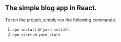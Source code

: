 ## The simple blog app in React.

To run the project, simply run the following commands:

1. `npm install` or `yarn install`
2. `npm start` or `yarn start`
